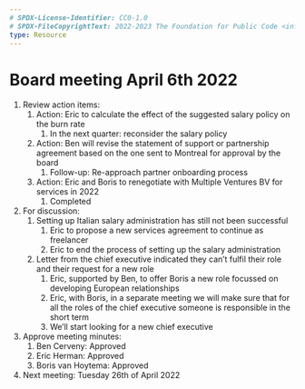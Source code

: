 ```yaml
---
# SPDX-License-Identifier: CC0-1.0
# SPDX-FileCopyrightText: 2022-2023 The Foundation for Public Code <info@publiccode.net>
type: Resource
---
```


# Board meeting April 6th 2022

1. Review action items:
   1. Action: Eric to calculate the effect of the suggested salary policy on the burn rate
      1. In the next quarter: reconsider the salary policy
   2. Action: Ben will revise the statement of support or partnership agreement based on the one sent to Montreal for approval by the board
      1. Follow-up: Re-approach partner onboarding process
   3. Action: Eric and Boris to renegotiate with Multiple Ventures BV for services in 2022
      1. Completed
2. For discussion:
   1. Setting up Italian salary administration has still not been successful
      1. Eric to propose a new services agreement to continue as freelancer
      2. Eric to end the process of setting up the salary administration
   2. Letter from the chief executive indicated they can’t fulfil their role and their request for a new role
      1. Eric, supported by Ben, to offer Boris a new role focussed on developing European relationships
      2. Eric, with Boris, in a separate meeting we will make sure that for all the roles of the chief executive someone is responsible in the short term
      3. We’ll start looking for a new chief executive
3. Approve meeting minutes:
   1. Ben Cerveny: Approved
   2. Eric Herman: Approved
   3. Boris van Hoytema: Approved
4. Next meeting: Tuesday 26th of April 2022
